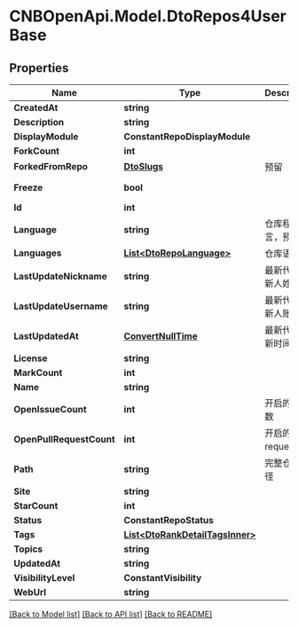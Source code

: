 # CNBOpenApi.Model.DtoRepos4UserBase

## Properties

Name | Type | Description | Notes
------------ | ------------- | ------------- | -------------
**CreatedAt** | **string** |  | [optional] 
**Description** | **string** |  | [optional] 
**DisplayModule** | **ConstantRepoDisplayModule** |  | [optional] 
**ForkCount** | **int** |  | [optional] 
**ForkedFromRepo** | [**DtoSlugs**](DtoSlugs.md) | 预留 | [optional] 
**Freeze** | **bool** |  | [optional] [readonly] 
**Id** | **int** |  | [optional] 
**Language** | **string** | 仓库程序语言，预留 | [optional] 
**Languages** | [**List&lt;DtoRepoLanguage&gt;**](DtoRepoLanguage.md) | 仓库语言 | [optional] 
**LastUpdateNickname** | **string** | 最新代码更新人姓名 | [optional] 
**LastUpdateUsername** | **string** | 最新代码更新人账户名 | [optional] 
**LastUpdatedAt** | [**ConvertNullTime**](ConvertNullTime.md) | 最新代码更新时间 | [optional] 
**License** | **string** |  | [optional] 
**MarkCount** | **int** |  | [optional] 
**Name** | **string** |  | [optional] 
**OpenIssueCount** | **int** | 开启的issue数 | [optional] 
**OpenPullRequestCount** | **int** | 开启的pull request数 | [optional] 
**Path** | **string** | 完整仓库路径 | [optional] 
**Site** | **string** |  | [optional] 
**StarCount** | **int** |  | [optional] 
**Status** | **ConstantRepoStatus** |  | [optional] 
**Tags** | [**List&lt;DtoRankDetailTagsInner&gt;**](DtoRankDetailTagsInner.md) |  | [optional] 
**Topics** | **string** |  | [optional] 
**UpdatedAt** | **string** |  | [optional] 
**VisibilityLevel** | **ConstantVisibility** |  | [optional] 
**WebUrl** | **string** |  | [optional] 

[[Back to Model list]](../../README.md#documentation-for-models) [[Back to API list]](../../README.md#documentation-for-api-endpoints) [[Back to README]](../../README.md)


